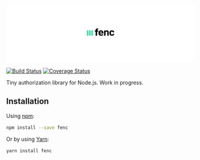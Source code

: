 ![](assets/title.png)

[![Build Status](https://travis-ci.org/envelope/fenc.svg?branch=master)](https://travis-ci.org/envelope/fenc)
[![Coverage Status](https://coveralls.io/repos/github/envelope/fenc/badge.svg)](https://coveralls.io/github/envelope/fenc)

Tiny authorization library for Node.js. Work in progress.

## Installation

Using [npm](https://www.npmjs.com/):
```sh
npm install --save fenc
```

Or by using [Yarn](https://yarnpkg.com/):
```sh
yarn install fenc
```
